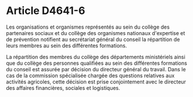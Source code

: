 # Article D4641-6

Les organisations et organismes représentés au sein du collège des partenaires sociaux et du collège des organismes nationaux d'expertise et de prévention notifient au secrétariat général du conseil la répartition de leurs membres au sein des différentes formations. 
  
   
La répartition des membres du collège des départements ministériels ainsi que du collège des personnes qualifiées au sein des différentes formations du conseil est assurée par décision du directeur général du travail. Dans le cas de la commission spécialisée chargée des questions relatives aux activités agricoles, cette décision est prise conjointement avec le directeur des affaires financières, sociales et logistiques.